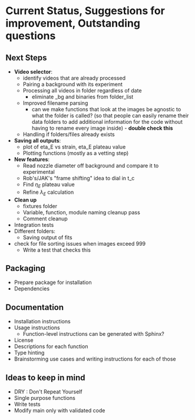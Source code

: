 # Current Status, Suggestions for improvement, Outstanding questions

## Next Steps
* **Video selector**: 
    * identify videos that are already processed
    * Pairing a background with its experiment
    * Processing all videos in folder regardless of date
      * eliminate _bg and binaries from folder_list
    * Improved filename parsing
        * can we make functions that look at the images be agnostic to what the folder is called? (so that people can easily rename their data folders to add additional information for the code without having to rename every image inside) - **double check this**
    * Handling if folders/files already exists
* **Saving all outputs**: 
    * plot of eta_E vs strain, eta_E plateau value
    * Plotting functions (mostly as a vetting step)
* **New features**: 
    * Read nozzle diameter off background and compare it to experimental
    * Rob's/JAK's "frame shifting" idea to dial in t_c
    * Find $\eta_E$ plateau value
    * Refine $\lambda_E$ calculation 
* **Clean up** 
    * fixtures folder
    * Variable, function, module naming cleanup pass
    * Comment cleanup
* Integration tests
* Different folders:
  * Saving output of fits
* check for file sorting issues when images exceed 999
  * Write a test that checks this

## Packaging
* Prepare package for installation
* Dependencies

## Documentation
* Installation instructions
* Usage instructions
  * Function-level instructions can be generated with Sphinx?
* License
* Descriptions for each function
* Type hinting
* Brainstorming use cases and writing instructions for each of those

## Ideas to keep in mind
* DRY : Don't Repeat Yourself
* Single purpose functions
* Write tests
* Modify main only with validated code
